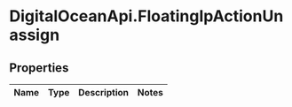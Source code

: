 # DigitalOceanApi.FloatingIpActionUnassign

## Properties
Name | Type | Description | Notes
------------ | ------------- | ------------- | -------------
